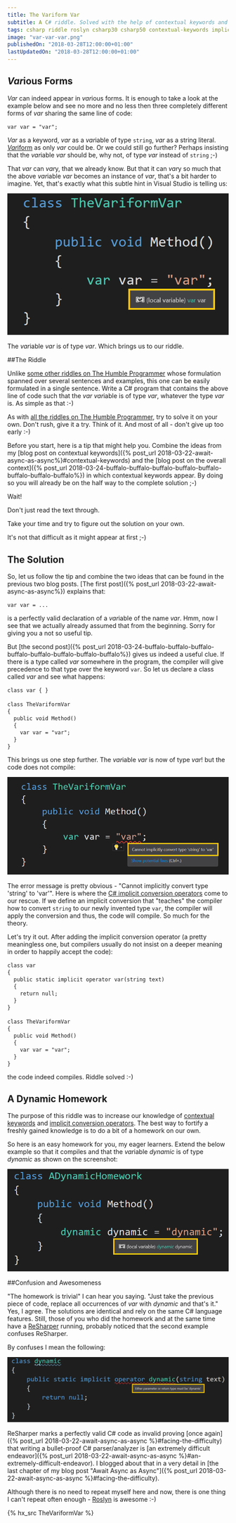 ```yaml
---
title: The Variform Var
subtitle: A C# riddle. Solved with the help of contextual keywords and implicit conversion operators. 
tags: csharp riddle roslyn csharp30 csharp50 contextual-keywords implicit-conversion-operators
image: "var-var-var.png"
publishedOn: "2018-03-28T12:00:00+01:00"
lastUpdatedOn: "2018-03-28T12:00:00+01:00"
---
```

## *Var*ious Forms

*Var* can indeed appear in *var*ious forms. It is enough to take a look at the example below and see no more and no less then three completely different forms of *var* sharing the same line of code:

    var var = "var";

*Var* as a keyword, *var* as a *var*iable of type `string`, *var* as a string literal. [*Var*iform](https://www.merriam-webster.com/dictionary/variform) as only *var* could be. Or we could still go further? Perhaps insisting that the *var*iable *var* should be, why not, of type *var* instead of `string` ;-)

That *var* can *var*y, that we already know. But that it can *var*y so much that the above *var*iable *var* becomes an instance of *var*, that's a bit harder to imagine. Yet, that's exactly what this subtle hint in Visual Studio is telling us:

![Var var var](/resources/the-variform-var/var-var-var.png)

The *var*iable *var* is of type *var*. Which brings us to our riddle.

##The Riddle

Unlike [some other riddles on The Humble Programmer](/tags/riddle/) whose formulation spanned over several sentences and examples, this one can be easily formulated in a single sentence. Write a C# program that contains the above line of code such that the *var* *var*iable is of type *var*, whatever the type *var* is. As simple as that :-)

As with [all the riddles on The Humble Programmer](/tags/riddle/), try to solve it on your own. Don't rush, give it a try. Think of it. And most of all - don't give up too early :-)

Before you start, here is a tip that might help you. Combine the ideas from my [blog post on contextual keywords]({% post_url 2018-03-22-await-async-as-async%}#contextual-keywords) and the [blog post on the overall context]({% post_url 2018-03-24-buffalo-buffalo-buffalo-buffalo-buffalo-buffalo-buffalo-buffalo%}) in which contextual keywords appear. By doing so you will already be on the half way to the complete solution ;-)

Wait!

Don't just read the text through.

Take your time and try to figure out the solution on your own.

It's not that difficult as it might appear at first ;-)

## The Solution

So, let us follow the tip and combine the two ideas that can be found in the previous two blog posts. [The first post]({% post_url 2018-03-22-await-async-as-async%}) explains that:

    var var = ...

is a perfectly valid declaration of a *var*iable of the name *var*. Hmm, now I see that we actually already assumed that from the beginning. Sorry for giving you a not so useful tip.

But [the second post]({% post_url 2018-03-24-buffalo-buffalo-buffalo-buffalo-buffalo-buffalo-buffalo-buffalo%}) gives us indeed a useful clue. If there is a type called *var* somewhere in the program, the compiler will give precedence to that type over the keyword `var`. So let us declare a class called *var* and see what happens:

    class var { }

    class TheVariformVar
    {
      public void Method()
      {
        var var = "var";
      }
    }

This brings us one step further. The *var*iable *var* is now of type *var*! but the code does not compile:

![Cannot implicitly convert type 'string' to 'var'](/resources/the-variform-var/cannot-implicitly-convert-type-string-to-var.png)

The error message is pretty obvious - "Cannot implicitly convert type 'string' to 'var'". Here is where the [C# implicit conversion operators](https://docs.microsoft.com/en-us/dotnet/csharp/language-reference/keywords/implicit) come to our rescue. If we define an implicit conversion that "teaches" the compiler how to convert `string` to our newly invented type `var`, the compiler will apply the conversion and thus, the code will compile. So much for the theory.

Let's try it out. After adding the implicit conversion operator (a pretty meaningless one, but compilers usually do not insist on a deeper meaning in order to happily accept the code):

    class var
    {
      public static implicit operator var(string text)
      {
        return null;
      }
    }

    class TheVariformVar
    {
      public void Method()
      {
        var var = "var";
      }
    }

the code indeed compiles. Riddle solved :-)

## A Dynamic Homework

The purpose of this riddle was to increase our knowledge of [contextual keywords](https://docs.microsoft.com/en-us/dotnet/csharp/language-reference/keywords/index#contextual-keywords) and [implicit conversion operators](https://docs.microsoft.com/en-us/dotnet/csharp/language-reference/keywords/implicit). The best way to fortify a freshly gained knowledge is to do a bit of a homework on our own.

So here is an easy homework for you, my eager learners. Extend the below example so that it compiles and that the *var*iable *dynamic* is of type *dynamic* as shown on the screenshot:

![Dynamic dynamic dynamic](/resources/the-variform-var/dynamic-dynamic-dynamic.png)

##Confusion and Awesomeness

"The homework is trivial" I can hear you saying. "Just take the previous piece of code, replace all occurrences of *var* with *dynamic* and that's it." Yes, I agree. The solutions are identical and rely on the same C# language features. Still, those of you who did the homework and at the same time have a [ReSharper](https://www.jetbrains.com/resharper/) running, probably noticed that the second example confuses ReSharper.

By confuses I mean the following:

![Either parameter or return type must be dynamic](/resources/the-variform-var/either-parameter-or-return-type-must-be-dynamic.png)

ReSharper marks a perfectly valid C# code as invalid proving [once again]({% post_url 2018-03-22-await-async-as-async %}#facing-the-difficulty) that writing a bullet-proof C# parser/analyzer is [an extremely difficult endeavor]({% post_url 2018-03-22-await-async-as-async %}#an-extremely-difficult-endeavor). I blogged about that in a very detail in [the last chapter of my blog post "Await Async as Async"]({% post_url 2018-03-22-await-async-as-async %}#facing-the-difficulty).

Although there is no need to repeat myself here and now, there is one thing I can't repeat often enough - [Roslyn](https://en.wikipedia.org/wiki/.NET_Compiler_Platform) is awesome :-) 

{% hx_src TheVariformVar %}